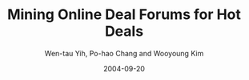 ---
title: "Mining Online Deal Forums for Hot Deals"
collection: publications
permalink: /publication/2004-09-20-0010
date: 2004-09-20
author: 'Wen-tau Yih, Po-hao Chang and Wooyoung Kim'
venue: 'WI-2004'
---